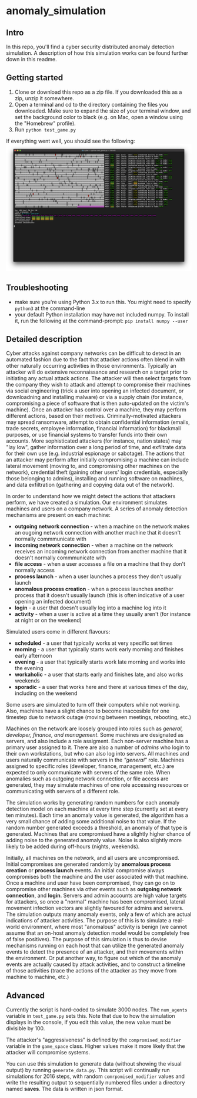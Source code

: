 # anomaly_simulation

## Intro
In this repo, you'll find a cyber security distributed anomaly detection simulation. A description of how this simulation works can be found further down in this readme.

## Getting started
1. Clone or download this repo as a zip file. If you downloaded this as a zip, unzip it somewhere.
2. Open a terminal and cd to the directory containing the files you downloaded. Make sure to expand the size of your terminal window, and set the background color to black (e.g. on Mac, open a window using the "Homebrew" profile).
3. Run `python test_game.py`

If everything went well, you should see the following:
![example output](images/example_output.png)

## Troubleshooting
- make sure you're using Python 3.x to run this. You might need to specify `python3` at the command-line
- your default Python installation may have not included numpy. To install it, run the following at the command-prompt:
`pip install numpy --user`

## Detailed description
Cyber attacks against company networks can be difficult to detect in an automated fashion due to the fact that attacker actions often blend in with other naturally occurring activities in those environments. Typically an attacker will do extensive reconnaissance and research on a target prior to initiating any actual attack actions. The attacker will then select targets from the company they wish to attack and attempt to compromise their machines via social engineering (trick a user into opening an infected document, or downloadning and installing malware) or via a supply chain (for instance, compromising a piece of software that is then auto-updated on the victim's machine). Once an attacker has control over a machine, they may perform different actions, based on their motives. Criminally-motivated attackers may spread ransomware, attempt to obtain confidential information (emails, trade secrets, employee information, financial information) for blackmail purposes, or use financial systems to transfer funds into their own accounts. More sophisticated attackers (for instance, nation states) may "lay low", gather information over a long period of time, and exfiltrate data for their own use (e.g. industrial espionage or sabotage). The actions that an attacker may perform after initially compromising a machine can include lateral movement (moving to, and compromising other machines on the network), credential theft (gaining other users' login credentials, especially those belonging to admins), installing and running software on machines, and data exfiltration (gathering and copying data out of the network).

In order to understand how we might detect the actions that attackers perform, we have created a simulation. Our environment simulates machines and users on a company network. A series of anomaly detection mechanisms are present on each machine:
- **outgoing network connection** - when a machine on the network makes an ougoing network connection with another machine that it doesn't normally commmunicate with
- **incoming network connection** - when a machine on the network receives an incoming network connection from another machine that it doesn't normally commmunicate with
- **file access** - when a user accesses a file on a machine that they don't normally access
- **process launch** - when a user launches a process they don't usually launch
- **anomalous process creation** - when a process launches another process that it doesn't usually launch (this is often indicative of a user opening an infected document)
- **login** - a user that doesn't usually log into a machine log into it
- **activity** - when a user is active at a time they usually aren't (for instance at night or on the weekend)

Simulated users come in different flavours:
- **scheduled** - a user that typically works at very specific set times
- **morning** - a user that typically starts work early morning and finishes early afternoon
- **evening** - a user that typically starts work late morning and works into the evening
- **workaholic** - a user that starts early and finishes late, and also works weekends
- **sporadic** - a user that works here and there at various times of the day, including on the weekend

Some users are simulated to turn off their computers while not working. Also, machines have a slight chance to become inaccesible for one timestep due to network outage (moving between meetings, rebooting, etc.)

Machines on the network are loosely grouped into roles such as *general, developer, finance, and management*. Some machines are designated as servers, and also include a role assigment. Each non-server machine has a primary user assigned to it. There are also a number of *admins* who login to their own workstations, but who can also log into servers. All machines and users naturally communicate with servers in the *"general"* role. Machines assigned to specific roles (developer, finance, management, etc.) are expected to only communicate with servers of the same role. When anomalies such as outgoing network connection, or file access are generated, they may simulate machines of one role accessing resources or communicating with servers of a different role.

The simulation works by generating random numbers for each anomaly detection model on each machine at every time step (currently set at every ten minutes). Each time an anomaly value is generated, the algorithm has a very small chance of adding some additional noise to that value. If the random number generated exceeds a threshold, an anomaly of that type is generated. Machines that are compromised have a slightly higher chance of adding noise to the generated anomaly value. Noise is also slightly more likely to be added during off-hours (nights, weekends).

Initially, all machines on the network, and all users are uncompromised. Initial compromises are generated randomly by **anomalous process creation** or **process launch** events. An initial compromise always compromises both the machine and the user associated with that machine. Once a machine and user have been compromised, they can go on to compromise other machines via other events such as **outgoing network connection**, and **login**. Servers and admin accounts are high value targets for attackers, so once a "normal" machine has been compromised, lateral movement infection vectors are slightly favoured for admins and servers. The simulation outputs many anomaly events, only a few of which are actual indications of attacker activities. The purpose of this is to simulate a real-world environment, where most "anomalous" activity is benign (we cannot assume that an on-host anomaly detection model would be completely free of false positives). The purpose of this simulation is thus to devise mechanisms running on each host that can utilize the generated anomaly events to detect the presence of an attacker, and their movements within the environment. Or put another way, to figure out which of the anomaly events are actually caused by attack activities, and to construct a timeline of those activities (trace the actions of the attacker as they move from machine to machine, etc.)

## Advanced
Currently the script is hard-coded to simulate 3000 nodes. The `num_agents` variable in `test_game.py` sets this. Note that due to how the simulation displays in the console, if you edit this value, the new value must be divisible by 100.

The attacker's "aggressiveness" is defined by the `compromised_modifier` variable in the `game_space` class. Higher values make it more likely that the attacker will compromise systems. 

You can use this simulation to generate data (without showing the visual output) by running `generate_data.py`. This script will continually run simulations for 2016 steps, with random `comrpomised_modifier` values and write the resulting output to sequentially numbered files under a directory named **saves**. The data is written in json format.
